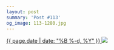 ```yaml
---
layout: post
summary: 'Post #113'
og_image: 113-1280.jpg
---
```


<p>
 <time>
  <a href="/113">
   {{ page.date | date: "%B %-d, %Y" }}
  </a>
 </time>
 <a href="/113">
  <img data-taken="10/19/2013" sizes="(min-width: 700px) 50vw, calc(100vw - 2rem)" src="{{ site.assets_url }}/113-640.jpg" srcset="{{ site.assets_url }}/113-1280.jpg 1280w, {{ site.assets_url }}/113-960.jpg 960w, {{ site.assets_url }}/113-640.jpg 640w, {{ site.assets_url }}/113-320.jpg 320w"/>
 </a>
</p>
